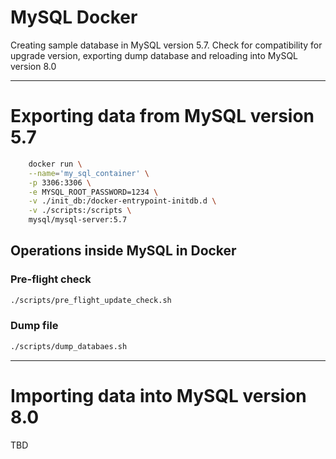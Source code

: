 # MySQL Docker

Creating sample database in MySQL version 5.7. Check for compatibility for upgrade version, exporting dump database and reloading into MySQL version 8.0

___

# Exporting data from MySQL version 5.7
```bash
    docker run \
    --name='my_sql_container' \
    -p 3306:3306 \
    -e MYSQL_ROOT_PASSWORD=1234 \
    -v ./init_db:/docker-entrypoint-initdb.d \
    -v ./scripts:/scripts \
    mysql/mysql-server:5.7 
```

## Operations inside MySQL in Docker

### Pre-flight check
```bash
./scripts/pre_flight_update_check.sh
```

### Dump file
```bash
./scripts/dump_databaes.sh
```
___
# Importing data into MySQL version 8.0
TBD